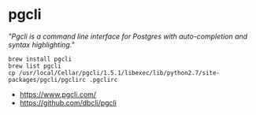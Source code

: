 # pgcli

_"Pgcli is a command line interface for Postgres with auto-completion and syntax highlighting."_

```
brew install pgcli
brew list pgcli
cp /usr/local/Cellar/pgcli/1.5.1/libexec/lib/python2.7/site-packages/pgcli/pgclirc .pgclirc
```

* https://www.pgcli.com/
* https://github.com/dbcli/pgcli

